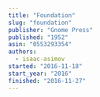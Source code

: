 ```yaml
---
title: "Foundation"
slug: "foundation"
publisher: "Gnome Press"
published: "1952"
asin: "0553293354"
authors:
  - isaac-asimov
started: "2016-11-18"
start_year: "2016"
finished: "2016-11-27"
---
```

